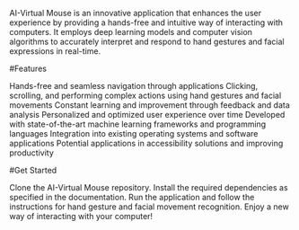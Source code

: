 AI-Virtual Mouse is an innovative application that enhances the user experience by providing a hands-free and intuitive way of interacting with computers. It employs deep learning models and computer vision algorithms to accurately interpret and respond to hand gestures and facial expressions in real-time.

#Features

Hands-free and seamless navigation through applications
Clicking, scrolling, and performing complex actions using hand gestures and facial movements
Constant learning and improvement through feedback and data analysis
Personalized and optimized user experience over time
Developed with state-of-the-art machine learning frameworks and programming languages
Integration into existing operating systems and software applications
Potential applications in accessibility solutions and improving productivity

#Get Started

Clone the AI-Virtual Mouse repository.
Install the required dependencies as specified in the documentation.
Run the application and follow the instructions for hand gesture and facial movement recognition.
Enjoy a new way of interacting with your computer!
